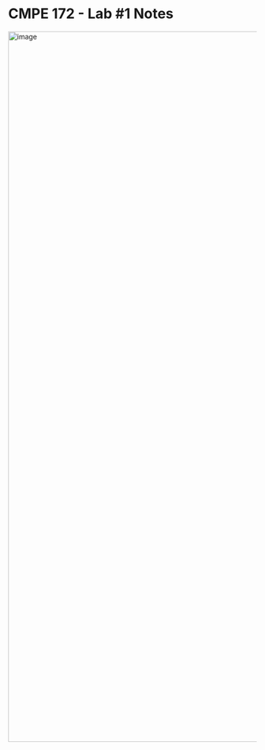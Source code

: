 # CMPE 172 - Lab #1 Notes
<img width="1440" alt="image" src="https://user-images.githubusercontent.com/72158949/216421451-794769f4-0cff-46e7-aa85-75e491fbd02f.png">
